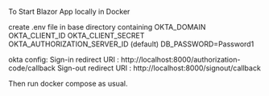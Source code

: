 To Start Blazor App locally in Docker

create .env file in base directory containing
OKTA_DOMAIN
OKTA_CLIENT_ID
OKTA_CLIENT_SECRET
OKTA_AUTHORIZATION_SERVER_ID (default)
DB_PASSWORD=Password1


okta config:
Sign-in redirect URI : http://localhost:8000/authorization-code/callback
Sign-out redirect URI : http://localhost:8000/signout/callback

Then run docker compose as usual.